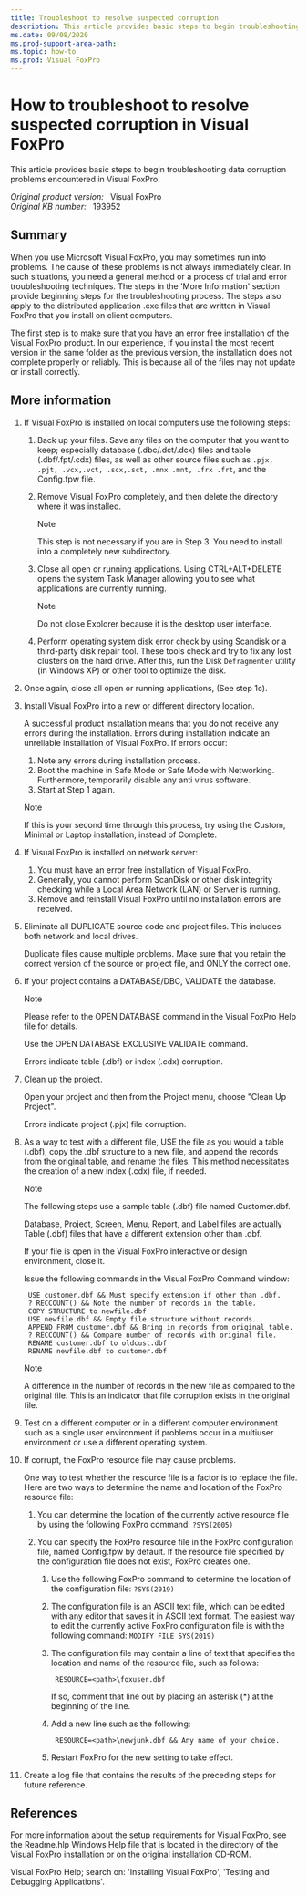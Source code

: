 ```yaml
---
title: Troubleshoot to resolve suspected corruption
description: This article provides basic steps to begin troubleshooting data corruption problems encountered in Visual FoxPro.
ms.date: 09/08/2020
ms.prod-support-area-path: 
ms.topic: how-to
ms.prod: Visual FoxPro
---
```

# How to troubleshoot to resolve suspected corruption in Visual FoxPro

This article provides basic steps to begin troubleshooting data corruption problems encountered in Visual FoxPro.

_Original product version:_ &nbsp; Visual FoxPro  
_Original KB number:_ &nbsp; 193952

## Summary

When you use Microsoft Visual FoxPro, you may sometimes run into problems. The cause of these problems is not always immediately clear. In such situations, you need a general method or a process of trial and error troubleshooting techniques. The steps in the 'More Information' section provide beginning steps for the troubleshooting process. The steps also apply to the distributed application .exe files that are written in Visual FoxPro that you install on client computers.

The first step is to make sure that you have an error free installation of the Visual FoxPro product.
In our experience, if you install the most recent version in the same folder as the previous version, the installation does not complete properly or reliably. This is because all of the files may not update or install correctly.

## More information

1. If Visual FoxPro is installed on local computers use the following steps:

   1. Back up your files. Save any files on the computer that you want to keep; especially database (.dbc/.dct/.dcx) files and table (.dbf/.fpt/.cdx) files, as well as other source files such as `.pjx, .pjt, .vcx,.vct, .scx,.sct, .mnx .mnt, .frx .frt`, and the Config.fpw file.
   2. Remove Visual FoxPro completely, and then delete the directory where it was installed.

        > [!NOTE]
        > This step is not necessary if you are in Step 3. You need to install into a completely new subdirectory.
   3. Close all open or running applications.
    Using CTRL+ALT+DELETE opens the system Task Manager allowing you to see what applications are currently running.

        > [!NOTE]
        > Do not close Explorer because it is the desktop user interface.
   4. Perform operating system disk error check by using Scandisk or a third-party disk repair tool. These tools check and try to fix any lost clusters on the hard drive. After this, run the Disk `Defragmenter` utility (in Windows XP) or other tool to optimize the disk.
2. Once again, close all open or running applications, (See step 1c).
3. Install Visual FoxPro into a new or different directory location.

    A successful product installation means that you do not receive any errors during the installation. Errors during installation indicate an unreliable installation of Visual FoxPro. If errors occur:

    1. Note any errors during installation process.
    2. Boot the machine in Safe Mode or Safe Mode with Networking. Furthermore, temporarily disable any anti virus software.
    3. Start at Step 1 again.

    > [!NOTE]
    > If this is your second time through this process, try using the Custom, Minimal or Laptop installation, instead of Complete.

4. If Visual FoxPro is installed on network server:

   1. You must have an error free installation of Visual FoxPro.
   2. Generally, you cannot perform ScanDisk or other disk integrity checking while a Local Area Network (LAN) or Server is running.
   3. Remove and reinstall Visual FoxPro until no installation errors are received.

5. Eliminate all DUPLICATE source code and project files. This includes both network and local drives.
  
    Duplicate files cause multiple problems. Make sure that you retain the correct version of the source or project file, and ONLY the correct one.
6. If your project contains a DATABASE/DBC, VALIDATE the database.

    > [!NOTE]
    > Please refer to the OPEN DATABASE command in the Visual FoxPro Help file for details.

    Use the OPEN DATABASE <dbcname> EXCLUSIVE VALIDATE command.

    Errors indicate table (.dbf) or index (.cdx) corruption.
7. Clean up the project.

    Open your project and then from the Project menu, choose "Clean Up Project".
  
    Errors indicate project (.pjx) file corruption.

8. As a way to test with a different file, USE the file as you would a table (.dbf), copy the .dbf structure to a new file, and append the records from the original table, and rename the files. This method necessitates the creation of a new index (.cdx) file, if needed.

    > [!NOTE]
    > The following steps use a sample table (.dbf) file named Customer.dbf.

    Database, Project, Screen, Menu, Report, and Label files are actually Table (.dbf) files that have a different extension other than .dbf.

    If your file is open in the Visual FoxPro interactive or design environment, close it.

    Issue the following commands in the Visual FoxPro Command window:

    ```console
     USE customer.dbf && Must specify extension if other than .dbf.
     ? RECCOUNT() && Note the number of records in the table.
     COPY STRUCTURE to newfile.dbf
     USE newfile.dbf && Empty file structure without records.
     APPEND FROM customer.dbf && Bring in records from original table.
     ? RECCOUNT() && Compare number of records with original file.
     RENAME customer.dbf to oldcust.dbf
     RENAME newfile.dbf to customer.dbf
    ```  

    > [!NOTE]
    > A difference in the number of records in the new file as compared to the original file. This is an indicator that file corruption exists in the original file.

9. Test on a different computer or in a different computer environment such as a single user environment if problems occur in a multiuser environment or use a different operating system.

10. If corrupt, the FoxPro resource file may cause problems.

    One way to test whether the resource file is a factor is to replace the file. Here are two ways to determine the name and location of the FoxPro resource file:

    1. You can determine the location of the currently active resource file by using the following FoxPro command: `?SYS(2005)`

    2. You can specify the FoxPro resource file in the FoxPro configuration file, named Config.fpw by default. If the resource file specified by the configuration file does not exist, FoxPro creates one.
       1. Use the following FoxPro command to determine the location of the configuration file: `?SYS(2019)`

       2. The configuration file is an ASCII text file, which can be edited with any editor that saves it in ASCII text format. The easiest way to edit the currently active FoxPro configuration file is with the following command: `MODIFY FILE SYS(2019)`

       3. The configuration file may contain a line of text that specifies the location and name of the resource file, such as follows:

            ```console
             RESOURCE=<path>\foxuser.dbf
            ```  

          If so, comment that line out by placing an asterisk (*) at the beginning of the line.
       4. Add a new line such as the following:

            ```console
             RESOURCE=<path>\newjunk.dbf && Any name of your choice.
            ```  

       5. Restart FoxPro for the new setting to take effect.

11. Create a log file that contains the results of the preceding steps for future reference.

## References

For more information about the setup requirements for Visual FoxPro, see the Readme.hlp Windows Help file that is located in the directory of the Visual FoxPro installation or on the original installation CD-ROM.

Visual FoxPro Help; search on: 'Installing Visual FoxPro', 'Testing and Debugging Applications'.
